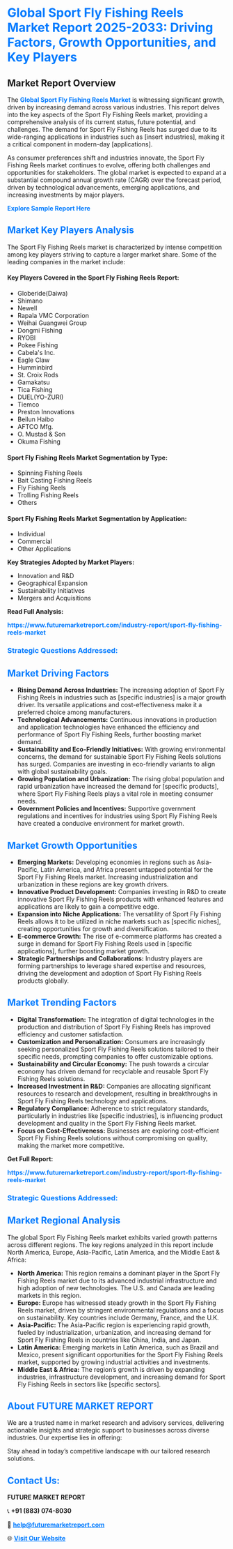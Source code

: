 <h1 style="color: #007BFF;">Global Sport Fly Fishing Reels Market Report 2025-2033: Driving Factors, Growth Opportunities, and Key Players</h1>

<section id="overview">
<h2>Market Report Overview</h2>
<p>The <a href="https://www.futuremarketreport.com/industry-report/sport-fly-fishing-reels-market" style="color: #007BFF; text-decoration: none;"><strong>Global Sport Fly Fishing Reels Market</strong></a> is witnessing significant growth, driven by increasing demand across various industries. This report delves into the key aspects of the Sport Fly Fishing Reels market, providing a comprehensive analysis of its current status, future potential, and challenges. The demand for Sport Fly Fishing Reels has surged due to its wide-ranging applications in industries such as [insert industries], making it a critical component in modern-day [applications].</p>
<p>As consumer preferences shift and industries innovate, the Sport Fly Fishing Reels market continues to evolve, offering both challenges and opportunities for stakeholders. The global market is expected to expand at a substantial compound annual growth rate (CAGR) over the forecast period, driven by technological advancements, emerging applications, and increasing investments by major players.</p>
</section>

<section id="overview">
<p><a href="https://www.futuremarketreport.com/request-sample/reportId=32315" style="color: #007BFF; text-decoration: none;"><strong>Explore Sample Report Here</strong></a></p>
</section>

<section id="key-players">
<h2 style="color: #007BFF;">Market Key Players Analysis</h2>
<p>The Sport Fly Fishing Reels market is characterized by intense competition among key players striving to capture a larger market share. Some of the leading companies in the market include:</p>
<h4>Key Players Covered in the Sport Fly Fishing Reels Report:</h4>
<ul><li>Globeride(Daiwa)</li><li>Shimano</li><li>Newell</li><li>Rapala VMC Corporation</li><li>Weihai Guangwei Group</li><li>Dongmi Fishing</li><li>RYOBI</li><li>Pokee Fishing</li><li>Cabela&#039;s Inc.</li><li>Eagle Claw</li><li>Humminbird</li><li>St. Croix Rods</li><li>Gamakatsu</li><li>Tica Fishing</li><li>DUEL(YO-ZURI)</li><li>Tiemco</li><li>Preston Innovations</li><li>Beilun Haibo</li><li>AFTCO Mfg.</li><li>O. Mustad &amp; Son</li><li>Okuma Fishing</li></ul>
<h4>Sport Fly Fishing Reels Market Segmentation by Type:</h4>
<ul><li>Spinning Fishing Reels</li><li>Bait Casting Fishing Reels</li><li>Fly Fishing Reels</li><li>Trolling Fishing Reels</li><li>Others</li></ul>

<h4>Sport Fly Fishing Reels Market Segmentation by Application:</h4>
<ul><li>Individual</li><li>Commercial</li><li>Other Applications</li></ul>
<p><strong>Key Strategies Adopted by Market Players:</strong></p>
<ul>
<li>Innovation and R&D</li>
<li>Geographical Expansion</li>
<li>Sustainability Initiatives</li>
<li>Mergers and Acquisitions</li>
</ul>
</section>

<section>
<p><strong>Read Full Analysis: </strong></p><a href="https://www.futuremarketreport.com/industry-report/sport-fly-fishing-reels-market" style="color: #007BFF; text-decoration: none;"><strong>https://www.futuremarketreport.com/industry-report/sport-fly-fishing-reels-market</strong></a>
<h3 style="color: #007BFF;">Strategic Questions Addressed:</h3>
</section>

<section id="driving-factors">
<h2 style="color: #007BFF;">Market Driving Factors</h2>
<ul>
<li><strong>Rising Demand Across Industries:</strong> The increasing adoption of Sport Fly Fishing Reels in industries such as [specific industries] is a major growth driver. Its versatile applications and cost-effectiveness make it a preferred choice among manufacturers.</li>
<li><strong>Technological Advancements:</strong> Continuous innovations in production and application technologies have enhanced the efficiency and performance of Sport Fly Fishing Reels, further boosting market demand.</li>
<li><strong>Sustainability and Eco-Friendly Initiatives:</strong> With growing environmental concerns, the demand for sustainable Sport Fly Fishing Reels solutions has surged. Companies are investing in eco-friendly variants to align with global sustainability goals.</li>
<li><strong>Growing Population and Urbanization:</strong> The rising global population and rapid urbanization have increased the demand for [specific products], where Sport Fly Fishing Reels plays a vital role in meeting consumer needs.</li>
<li><strong>Government Policies and Incentives:</strong> Supportive government regulations and incentives for industries using Sport Fly Fishing Reels have created a conducive environment for market growth.</li>
</ul>
</section>

<section id="growth-opportunities">
<h2 style="color: #007BFF;">Market Growth Opportunities</h2>
<ul>
<li><strong>Emerging Markets:</strong> Developing economies in regions such as Asia-Pacific, Latin America, and Africa present untapped potential for the Sport Fly Fishing Reels market. Increasing industrialization and urbanization in these regions are key growth drivers.</li>
<li><strong>Innovative Product Development:</strong> Companies investing in R&D to create innovative Sport Fly Fishing Reels products with enhanced features and applications are likely to gain a competitive edge.</li>
<li><strong>Expansion into Niche Applications:</strong> The versatility of Sport Fly Fishing Reels allows it to be utilized in niche markets such as [specific niches], creating opportunities for growth and diversification.</li>
<li><strong>E-commerce Growth:</strong> The rise of e-commerce platforms has created a surge in demand for Sport Fly Fishing Reels used in [specific applications], further boosting market growth.</li>
<li><strong>Strategic Partnerships and Collaborations:</strong> Industry players are forming partnerships to leverage shared expertise and resources, driving the development and adoption of Sport Fly Fishing Reels products globally.</li>
</ul>
</section>

<section id="trending-factors">
<h2 style="color: #007BFF;">Market Trending Factors</h2>
<ul>
<li><strong>Digital Transformation:</strong> The integration of digital technologies in the production and distribution of Sport Fly Fishing Reels has improved efficiency and customer satisfaction.</li>
<li><strong>Customization and Personalization:</strong> Consumers are increasingly seeking personalized Sport Fly Fishing Reels solutions tailored to their specific needs, prompting companies to offer customizable options.</li>
<li><strong>Sustainability and Circular Economy:</strong> The push towards a circular economy has driven demand for recyclable and reusable Sport Fly Fishing Reels solutions.</li>
<li><strong>Increased Investment in R&D:</strong> Companies are allocating significant resources to research and development, resulting in breakthroughs in Sport Fly Fishing Reels technology and applications.</li>
<li><strong>Regulatory Compliance:</strong> Adherence to strict regulatory standards, particularly in industries like [specific industries], is influencing product development and quality in the Sport Fly Fishing Reels market.</li>
<li><strong>Focus on Cost-Effectiveness:</strong> Businesses are exploring cost-efficient Sport Fly Fishing Reels solutions without compromising on quality, making the market more competitive.</li>
</ul>
</section>

<section>
<p><strong>Get Full Report: </strong></p><a href="https://www.futuremarketreport.com/industry-report/sport-fly-fishing-reels-market" style="color: #007BFF; text-decoration: none;"><strong>https://www.futuremarketreport.com/industry-report/sport-fly-fishing-reels-market</strong></a>
<h3 style="color: #007BFF;">Strategic Questions Addressed:</h3>
</section>


<section id="regional-analysis">
<h2 style="color: #007BFF;">Market Regional Analysis</h2>
<p>The global Sport Fly Fishing Reels market exhibits varied growth patterns across different regions. The key regions analyzed in this report include North America, Europe, Asia-Pacific, Latin America, and the Middle East & Africa:</p>
<ul>
<li><strong>North America:</strong> This region remains a dominant player in the Sport Fly Fishing Reels market due to its advanced industrial infrastructure and high adoption of new technologies. The U.S. and Canada are leading markets in this region.</li>
<li><strong>Europe:</strong> Europe has witnessed steady growth in the Sport Fly Fishing Reels market, driven by stringent environmental regulations and a focus on sustainability. Key countries include Germany, France, and the U.K.</li>
<li><strong>Asia-Pacific:</strong> The Asia-Pacific region is experiencing rapid growth, fueled by industrialization, urbanization, and increasing demand for Sport Fly Fishing Reels in countries like China, India, and Japan.</li>
<li><strong>Latin America:</strong> Emerging markets in Latin America, such as Brazil and Mexico, present significant opportunities for the Sport Fly Fishing Reels market, supported by growing industrial activities and investments.</li>
<li><strong>Middle East & Africa:</strong> The region’s growth is driven by expanding industries, infrastructure development, and increasing demand for Sport Fly Fishing Reels in sectors like [specific sectors].</li>
</ul>
</section>

<footer>
<h2 style="color: #007BFF;">About FUTURE MARKET REPORT</h2>
<p>We are a trusted name in market research and advisory services, delivering actionable insights and strategic support to businesses across diverse industries. Our expertise lies in offering:</p>

<p>Stay ahead in today’s competitive landscape with our tailored research solutions.</p>

<h2 style="color: #007BFF;">Contact Us:</h2>
<p><strong>FUTURE MARKET REPORT</strong></p>
<p>📞 <strong>+91 (883) 074-8030</strong></p>
<p>📧 <strong><a href="mailto:help@futuremarketreport.com" style="color: #007BFF;">help@futuremarketreport.com</a></strong></p>
<p>🌐 <strong><a href="https://www.futuremarketreport.com/" style="color: #007BFF;">Visit Our Website</a></strong></p>
</footer>